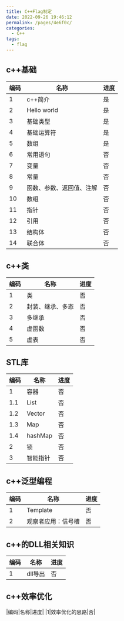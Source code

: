 ```yaml
---
title: C++Flag制定
date: 2022-09-26 19:46:12
permalink: /pages/4e6f0c/
categories:
  - C++
tags:
  - flag
---
```

## c++基础
|编码|名称|进度|
|---|---|---|
|1|c++简介|是|
|2|Hello world|是|
|3|基础类型|是|
|4|基础运算符|是|
|5|数组|是|
|6|常用语句|否|
|7|变量|否|
|8|常量|否|
|9|函数、参数、返回值、注解|否|
|10|数组|否|
|11|指针|否|
|12|引用|否|
|13|结构体|否|
|14|联合体|否|

## c++类
|编码|名称|进度|
|---|---|---|
|1|类|否|
|2|封装、继承、多态|否|
|3|多继承|否|
|4|虚函数|否|
|5|虚表|否|

## STL库
|编码|名称|进度|
|---|---|---|
|1|容器|否|
|1.1|List|否|
|1.2|Vector|否|
|1.3|Map|否|
|1.4|hashMap|否|
|2|锁|否|
|3|智能指针|否|

## c++泛型编程
|编码|名称|进度|
|---|---|---|
|1|Template|否|
|2|观察者应用：信号槽|否|

## c++的DLL相关知识
|编码|名称|进度|
|---|---|---|
|1|dll导出|否|

## c++效率优化
|编码|名称|进度|
|1|效率优化的思路|否|